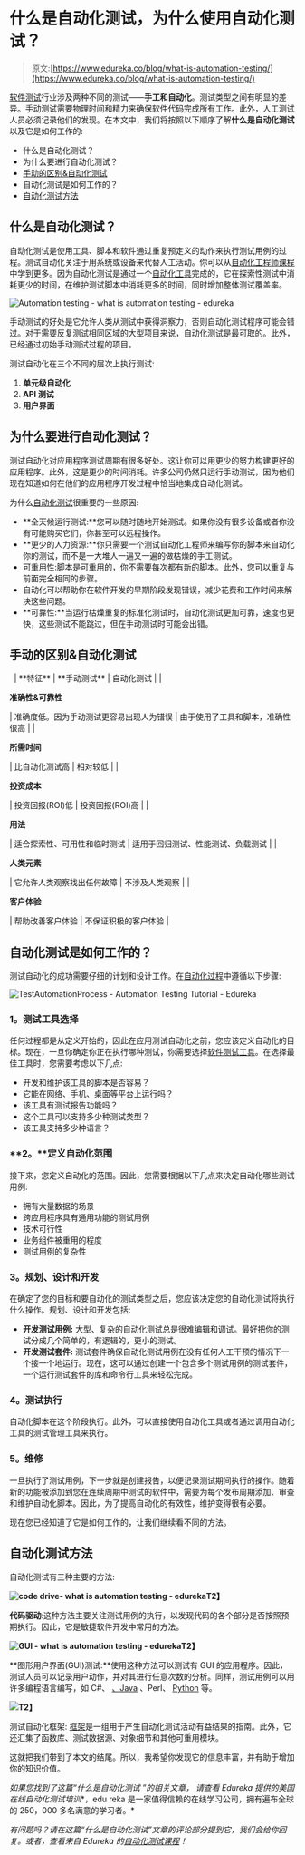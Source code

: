 # 什么是自动化测试，为什么使用自动化测试？

> 原文:[https://www.edureka.co/blog/what-is-automation-testing/](https://www.edureka.co/blog/what-is-automation-testing/)

[软件测试](https://www.edureka.co/software-testing-fundamentals-training)行业涉及两种不同的测试——**手工和自动化**。测试类型之间有明显的差异。手动测试需要物理时间和精力来确保软件代码完成所有工作。此外，人工测试人员必须记录他们的发现。在本文中，我们将按照以下顺序了解**什么是自动化测试**以及它是如何工作的:

*   什么是自动化测试？
*   为什么要进行自动化测试？
*   [手动的区别&自动化测试](#differences)
*   自动化测试是如何工作的？
*   [自动化测试方法](#approaches)

## 什么是自动化测试？

自动化测试是使用工具、脚本和软件通过重复预定义的动作来执行测试用例的过程。测试自动化关注于用系统或设备来代替人工活动。你可以从[自动化工程师课程](https://www.edureka.co/masters-program/automation-testing-engineer-training)中学到更多。因为自动化测试是通过一个[自动化工具](https://www.edureka.co/blog/software-testing-tools/)完成的，它在探索性测试中消耗更少的时间，在维护测试脚本中消耗更多的时间，同时增加整体测试覆盖率。

![Automation testing - what is automation testing - edureka](../Images/4dc63805d7dbef0cb9d7fda1a5ac3a08.png)

手动测试的好处是它允许人类从测试中获得洞察力，否则自动化测试程序可能会错过。对于需要反复测试相同区域的大型项目来说，自动化测试是最可取的。此外，已经通过初始手动测试过程的项目。

测试自动化在三个不同的层次上执行测试:

1.  **单元级自动化**
2.  **API 测试**
3.  **用户界面**

## 为什么要进行自动化测试？

测试自动化对应用程序测试周期有很多好处。这让你可以用更少的努力构建更好的应用程序。此外，这是更少的时间消耗。许多公司仍然只运行手动测试，因为他们现在知道如何在他们的应用程序开发过程中恰当地集成自动化测试。

为什么[自动化测试](https://www.edureka.co/blog/automation-testing-tutorial/)很重要的一些原因:

*   **全天候运行测试:**您可以随时随地开始测试。如果你没有很多设备或者你没有可能购买它们，你甚至可以远程操作。
*   **更少的人力资源:**你只需要一个测试自动化工程师来编写你的脚本来自动化你的测试，而不是一大堆人一遍又一遍的做枯燥的手工测试。
*   可重用性:脚本是可重用的，你不需要每次都有新的脚本。此外，您可以重复与前面完全相同的步骤。
*   自动化可以帮助你在软件开发的早期阶段发现错误，减少花费和工作时间来解决这些问题。
*   **可靠性:**当运行枯燥重复的标准化测试时，自动化测试更加可靠，速度也更快，这些测试不能跳过，但在手动测试时可能会出错。

## **手动的区别&自动化测试**

<caption> </caption>
| **特征** | **手动测试** | 自动化测试 |
| 

**准确性&可靠性**

 | 准确度低。因为手动测试更容易出现人为错误 | 由于使用了工具和脚本，准确性很高 |
| 

**所需时间**

 | 比自动化测试高 | 相对较低 |
| 

**投资成本**

 | 投资回报(ROI)低 | 投资回报(ROI)高 |
| 

**用法**

 | 适合探索性、可用性和临时测试 | 适用于回归测试、性能测试、负载测试 |
| 

**人类元素**

 | 它允许人类观察找出任何故障 | 不涉及人类观察 |
| 

**客户体验**

 | 帮助改善客户体验 | 不保证积极的客户体验 |

## 自动化测试是如何工作的？

测试自动化的成功需要仔细的计划和设计工作。在[自动化过程](https://www.edureka.co/blog/software-testing-life-cycle/)中遵循以下步骤:

![TestAutomationProcess - Automation Testing Tutorial - Edureka](../Images/8f0274b3572cde540279baeab8f43dea.png)

### **1。测试工具选择**

任何过程都是从定义开始的，因此在应用测试自动化之前，您应该定义自动化的目标。现在，一旦你确定你正在执行哪种测试，你需要选择[软件测试工具](https://www.edureka.co/blog/performance-testing-tools/)。在选择最佳工具时，您需要考虑以下几点:

*   开发和维护该工具的脚本是否容易？
*   它能在网络、手机、桌面等平台上运行吗？
*   该工具有测试报告功能吗？
*   这个工具可以支持多少种测试类型？
*   该工具支持多少种语言？

### **2。**定义自动化范围

接下来，您定义自动化的范围。因此，您需要根据以下几点来决定自动化哪些测试用例:

*   拥有大量数据的场景
*   跨应用程序具有通用功能的测试用例
*   技术可行性
*   业务组件被重用的程度
*   测试用例的复杂性

### **3。规划、设计和开发**

在确定了您的目标和要自动化的测试类型之后，您应该决定您的自动化测试将执行什么操作。规划、设计和开发包括:

*   **开发测试用例:** 大型、复杂的自动化测试总是很难编辑和调试。最好把你的测试分成几个简单的，有逻辑的，更小的测试。
*   **开发测试套件:** 测试套件确保自动化测试用例在没有任何人工干预的情况下一个接一个地运行。现在，这可以通过创建一个包含多个测试用例的测试套件，一个运行测试套件的库和命令行工具来轻松完成。

### **4。测试执行**

自动化脚本在这个阶段执行。此外，可以直接使用自动化工具或者通过调用自动化工具的测试管理工具来执行。

### **5。维修**

一旦执行了测试用例，下一步就是创建报告，以便记录测试期间执行的操作。随着新的功能被添加到您在连续周期中测试的软件中，需要为每个发布周期添加、审查和维护自动化脚本。因此，为了提高自动化的有效性，维护变得很有必要。

现在您已经知道了它是如何工作的，让我们继续看不同的方法。

## **自动化测试方法**

自动化测试有三种主要的方法:

**![code drive- what is automation testing - edureka](../Images/7c9de2061dcbcae55017ae7afdd4bc85.png)T2】**

**代码驱动**:这种方法主要关注测试用例的执行，以发现代码的各个部分是否按照预期执行。因此，它是敏捷软件开发中常用的方法。

**![GUI - what is automation testing - edureka](../Images/050c03fa534e1d07b2f45981c749a95c.png)T2】**

**图形用户界面(GUI)测试:**使用这种方法可以测试有 GUI 的应用程序。因此，测试人员可以记录用户动作，并对其进行任意次数的分析。同样，测试用例可以用许多编程语言编写，如 C#、  [、Java](https://www.edureka.co/blog/java-tutorial/) 、Perl、  [Python](https://www.edureka.co/blog/python-programming-language) 等。

**![](../Images/0f2687a922ea281302428bc0237a34e7.png)T2】**

测试自动化框架: [框架](https://www.edureka.co/blog/test-automation-frameworks/)是一组用于产生自动化测试活动有益结果的指南。此外，它还汇集了函数库、测试数据源、对象细节和其他可重用模块。

这就把我们带到了本文的结尾。所以，我希望你发现它的信息丰富，并有助于增加你的知识价值。

*如果您找到了这篇“什么是自动化测试* *”的相关文章，* *请查看 Edureka 提供的美国在线自动化测试培训**，edu reka 是一家值得信赖的在线学习公司，拥有遍布全球的 250，000 多名满意的学习者。*

*有问题吗？请在这篇“*什么是自动化测试*”文章的评论部分提到它，我们会给你回复。或者，查看来自 Edureka 的[自动化测试课程](https://www.edureka.co/masters-program/automation-testing-engineer-training)！*